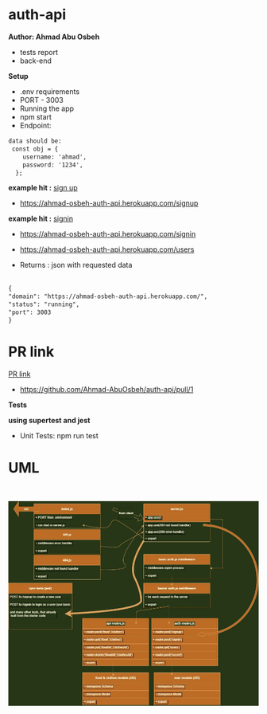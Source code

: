 # auth-api

**Author: Ahmad Abu Osbeh**
<br>

- tests report
- back-end

**Setup**
<br>

- .env requirements
- PORT - 3003
- Running the app
- npm start
- Endpoint:

```
data should be:
 const obj = {
    username: 'ahmad',
    password: '1234',
  };

```

**example hit :**
[sign up](https://ahmad-osbeh-auth-api.herokuapp.com/signup)

- https://ahmad-osbeh-auth-api.herokuapp.com/signup

**example hit :**
[signin](https://ahmad-osbeh-auth-api.herokuapp.com/signin)

- https://ahmad-osbeh-auth-api.herokuapp.com/signin
- https://ahmad-osbeh-auth-api.herokuapp.com/users

- Returns : json with requested data

```

{
"domain": "https://ahmad-osbeh-auth-api.herokuapp.com/",
"status": "running",
"port": 3003
}

```

# PR link

[PR link](https://github.com/Ahmad-AbuOsbeh/auth-api/pull/1)

- https://github.com/Ahmad-AbuOsbeh/auth-api/pull/1

**Tests**

**using supertest and jest**

- Unit Tests: npm run test

# UML

<br>

![auth-api](images/auth-api.jpg)

